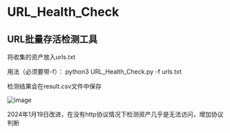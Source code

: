 # URL_Health_Check
## URL批量存活检测工具

将收集的资产放入urls.txt

用法（必须要带-f）：
python3 URL_Health_Check.py -f urls.txt

检测结果会在result.csv文件中保存

![image](https://github.com/dioos886/URL_Health_Check/assets/31064101/f80349df-9b4d-4a98-b12e-9b825bc372c1)

2024年1月19日改进，在没有http协议情况下检测资产几乎是无法访问，增加协议判断
